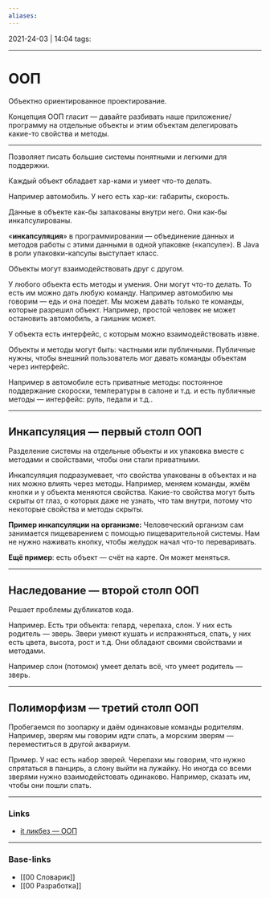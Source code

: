 ```yaml
---
aliases:
---
```

2021-24-03 | 14:04
tags: 
___

# ООП

Объектно ориентированное проектирование. 

Концепция ООП гласит — давайте разбивать наше приложение/программу на отдельные объекты и этим объектам делегировать какие-то свойства и методы.

---

Позволяет писать большие системы понятными и легкими для поддержки.

Каждый объект обладает хар-ками и умеет что-то делать.

Например автомобиль. У него есть хар-ки: габариты, скорость.

Данные в объекте как-бы запакованы внутри него. Они как-бы инкапсулированы.

«**инкапсуляция**» в программировании — объединение данных и методов работы с этими данными в одной упаковке («капсуле»). В Java в роли упаковки-капсулы выступает класс.

Объекты могут взаимодействовать друг с другом.

У любого объекта есть методы и умения. Они могут что-то делать. То есть им можно дать любую команду. Например автомобилю мы говорим — едь и она поедет. Мы можем давать только те команды, которые разрешил объект. Например, простой человек не может остановить автомобиль, а гаишник может.

У объекта есть интерфейс, с которым можно взаимодействовать извне.

Объекты и методы могут быть: частными или публичными. Публичные нужны, чтобы внешний пользователь мог давать команды объектам через интерфейс.

Например в автомобиле есть приватные методы: постоянное поддержание скороски, температуры в салоне и т.д. и есть публичные методы — интерфейс: руль, педали и т.д..

---
## Инкапсуляция — первый столп ООП
Разделение системы на отдельные объекты и их упаковка вместе с методами и свойствами, чтобы они стали приватными.

Инкапсуляция подразумевает, что свойства упакованы в объектах и на них можно влиять через методы. Например, меняем команды, жмём кнопки и у объекта меняются свойства. Какие-то свойства могут быть скрыты от глаз, о которых даже не узнать, что там внутри, потому что некоторые свойства и методы скрыты.

**Пример инкапсуляции на организме:**
Человеческий организм сам занимается пищеварением с помощью пищеварительной системы. Нам не нужно наживать кнопку, чтобы желудок начал что-то переваривать.

**Ещё пример**: есть объект — счёт на карте. Он может меняться.


---
## Наследование — второй столп ООП
Решает проблемы дубликатов кода.

Например. Есть три объекта: гепард, черепаха, слон. У них есть родитель — зверь. Звери умеют кушать и испражняться, спать, у них есть цвета, высота, рост и т.д. Они обладают своими свойствами и методами. 

Например слон (потомок) умеет делать всё, что умеет родитель — зверь.


---
## Полиморфизм — третий столп ООП
Пробегаемся по зоопарку и даём одинаковые команды родителям. Например, зверям мы говорим идти спать, а морским зверям — переместиться в другой аквариум.

Пример. У нас есть набор зверей. Черепахи мы говорим, что нужно спрятаться в панцирь, а слону выйти на лужайку. Но иногда со всеми зверями нужно взаимодейстовать одинаково. Например, сказать им, чтобы они пошли спать.




___
### Links
- [it ликбез — ООП](https://youtu.be/spTyL4QK1KI)

___
### Base-links
- [[00 Словарик]]
- [[00 Разработка]]

